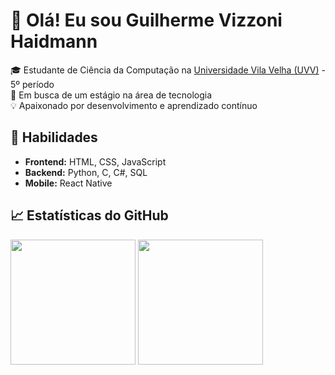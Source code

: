 # 👋 Olá! Eu sou Guilherme Vizzoni Haidmann 

🎓 Estudante de Ciência da Computação na [Universidade Vila Velha (UVV)](https://www.uvv.br/) - 5º período  
💼 Em busca de um estágio na área de tecnologia  
💡 Apaixonado por desenvolvimento e aprendizado contínuo  

## 🚀 Habilidades  
- **Frontend:** HTML, CSS, JavaScript  
- **Backend:** Python, C, C#, SQL  
- **Mobile:** React Native  

## 📈 Estatísticas do GitHub  
<div>
<img <img height="200em" align="center" src="https://github-readme-stats.vercel.app/api?username=GuiVizzoni&show_icons=true&theme=github_dark"/> 
<img <img height="200em" align="center" src="https://github-readme-stats.vercel.app/api/top-langs/?username=GuiVizzoni&layout=compact&theme=github_dark"/>
</div>

<!--## 📫 Contato  
[![LinkedIn](https://img.shields.io/badge/LinkedIn-Lucas%20Girelli-0077B5?style=flat&logo=linkedin)](https://www.linkedin.com/in/lucas-girelli-bezerra-62ab69300)  
📧 Email: [lucasgirelli15@hotmail.com](mailto:lucasgirelli15@hotmail.com)  

<!--
**GuiVizzoni/GuiVizzoni** is a ✨ _special_ ✨ repository because its `README.md` (this file) appears on your GitHub profile.

Here are some ideas to get you started:
![Linguagens mais Utilizadas]
![Estatísticas do GitHub]
- 🔭 I’m currently working on ...
- 🌱 I’m currently learning ...
- 👯 I’m looking to collaborate on ...
- 🤔 I’m looking for help with ...
- 💬 Ask me about ...
- 📫 How to reach me: ...
- 😄 Pronouns: ...
- ⚡ Fun fact: ...
-->
